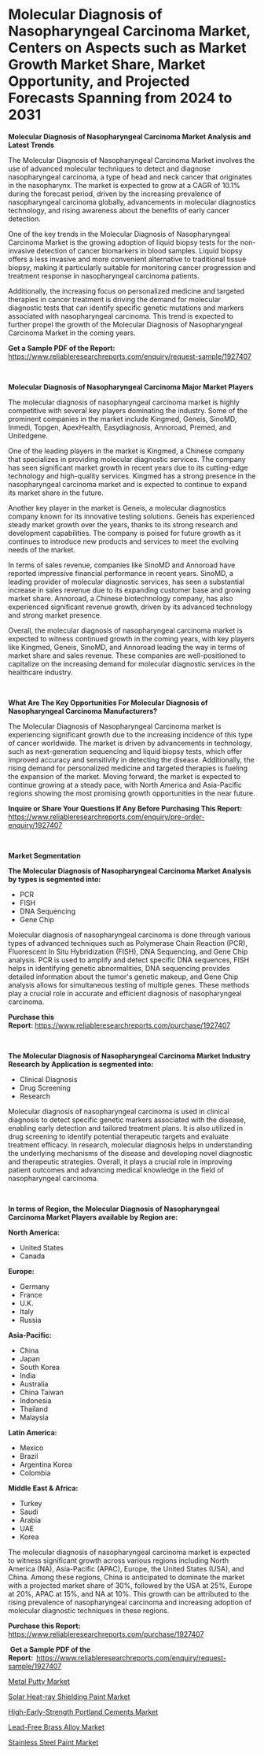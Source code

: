 <p><h1>Molecular Diagnosis of Nasopharyngeal Carcinoma Market, Centers on Aspects such as Market Growth Market Share, Market Opportunity, and Projected Forecasts Spanning from 2024 to 2031</h1></p><p><strong>Molecular Diagnosis of Nasopharyngeal Carcinoma Market Analysis and Latest Trends</strong></p>
<p><p>The Molecular Diagnosis of Nasopharyngeal Carcinoma Market involves the use of advanced molecular techniques to detect and diagnose nasopharyngeal carcinoma, a type of head and neck cancer that originates in the nasopharynx. The market is expected to grow at a CAGR of 10.1% during the forecast period, driven by the increasing prevalence of nasopharyngeal carcinoma globally, advancements in molecular diagnostics technology, and rising awareness about the benefits of early cancer detection.</p><p>One of the key trends in the Molecular Diagnosis of Nasopharyngeal Carcinoma Market is the growing adoption of liquid biopsy tests for the non-invasive detection of cancer biomarkers in blood samples. Liquid biopsy offers a less invasive and more convenient alternative to traditional tissue biopsy, making it particularly suitable for monitoring cancer progression and treatment response in nasopharyngeal carcinoma patients.</p><p>Additionally, the increasing focus on personalized medicine and targeted therapies in cancer treatment is driving the demand for molecular diagnostic tests that can identify specific genetic mutations and markers associated with nasopharyngeal carcinoma. This trend is expected to further propel the growth of the Molecular Diagnosis of Nasopharyngeal Carcinoma Market in the coming years.</p></p>
<p><strong>Get a Sample PDF of the Report:&nbsp;</strong> <a href="https://www.reliableresearchreports.com/enquiry/request-sample/1927407">https://www.reliableresearchreports.com/enquiry/request-sample/1927407</a></p>
<p>&nbsp;</p>
<p><strong>Molecular Diagnosis of Nasopharyngeal Carcinoma Major Market Players</strong></p>
<p><p>The molecular diagnosis of nasopharyngeal carcinoma market is highly competitive with several key players dominating the industry. Some of the prominent companies in the market include Kingmed, Geneis, SinoMD, Inmedi, Topgen, ApexHealth, Easydiagnosis, Annoroad, Premed, and Unitedgene.</p><p>One of the leading players in the market is Kingmed, a Chinese company that specializes in providing molecular diagnostic services. The company has seen significant market growth in recent years due to its cutting-edge technology and high-quality services. Kingmed has a strong presence in the nasopharyngeal carcinoma market and is expected to continue to expand its market share in the future.</p><p>Another key player in the market is Geneis, a molecular diagnostics company known for its innovative testing solutions. Geneis has experienced steady market growth over the years, thanks to its strong research and development capabilities. The company is poised for future growth as it continues to introduce new products and services to meet the evolving needs of the market.</p><p>In terms of sales revenue, companies like SinoMD and Annoroad have reported impressive financial performance in recent years. SinoMD, a leading provider of molecular diagnostic services, has seen a substantial increase in sales revenue due to its expanding customer base and growing market share. Annoroad, a Chinese biotechnology company, has also experienced significant revenue growth, driven by its advanced technology and strong market presence.</p><p>Overall, the molecular diagnosis of nasopharyngeal carcinoma market is expected to witness continued growth in the coming years, with key players like Kingmed, Geneis, SinoMD, and Annoroad leading the way in terms of market share and sales revenue. These companies are well-positioned to capitalize on the increasing demand for molecular diagnostic services in the healthcare industry.</p></p>
<p>&nbsp;</p>
<p><strong>What Are The Key Opportunities For Molecular Diagnosis of Nasopharyngeal Carcinoma Manufacturers?</strong></p>
<p><p>The Molecular Diagnosis of Nasopharyngeal Carcinoma market is experiencing significant growth due to the increasing incidence of this type of cancer worldwide. The market is driven by advancements in technology, such as next-generation sequencing and liquid biopsy tests, which offer improved accuracy and sensitivity in detecting the disease. Additionally, the rising demand for personalized medicine and targeted therapies is fueling the expansion of the market. Moving forward, the market is expected to continue growing at a steady pace, with North America and Asia-Pacific regions showing the most promising growth opportunities in the near future.</p></p>
<p><strong>Inquire or Share Your Questions If Any Before Purchasing This Report:</strong> <a href="https://www.reliableresearchreports.com/enquiry/pre-order-enquiry/1927407">https://www.reliableresearchreports.com/enquiry/pre-order-enquiry/1927407</a></p>
<p>&nbsp;</p>
<p><strong>Market Segmentation</strong></p>
<p><strong>The Molecular Diagnosis of Nasopharyngeal Carcinoma Market Analysis by types is segmented into:</strong></p>
<p><ul><li>PCR</li><li>FISH</li><li>DNA Sequencing</li><li>Gene Chip</li></ul></p>
<p><p>Molecular diagnosis of nasopharyngeal carcinoma is done through various types of advanced techniques such as Polymerase Chain Reaction (PCR), Fluorescent In Situ Hybridization (FISH), DNA Sequencing, and Gene Chip analysis. PCR is used to amplify and detect specific DNA sequences, FISH helps in identifying genetic abnormalities, DNA sequencing provides detailed information about the tumor's genetic makeup, and Gene Chip analysis allows for simultaneous testing of multiple genes. These methods play a crucial role in accurate and efficient diagnosis of nasopharyngeal carcinoma.</p></p>
<p><strong>Purchase this Report:&nbsp;</strong><a href="https://www.reliableresearchreports.com/purchase/1927407">https://www.reliableresearchreports.com/purchase/1927407</a></p>
<p>&nbsp;</p>
<p><strong>The Molecular Diagnosis of Nasopharyngeal Carcinoma Market Industry Research by Application is segmented into:</strong></p>
<p><ul><li>Clinical Diagnosis</li><li>Drug Screening</li><li>Research</li></ul></p>
<p><p>Molecular diagnosis of nasopharyngeal carcinoma is used in clinical diagnosis to detect specific genetic markers associated with the disease, enabling early detection and tailored treatment plans. It is also utilized in drug screening to identify potential therapeutic targets and evaluate treatment efficacy. In research, molecular diagnosis helps in understanding the underlying mechanisms of the disease and developing novel diagnostic and therapeutic strategies. Overall, it plays a crucial role in improving patient outcomes and advancing medical knowledge in the field of nasopharyngeal carcinoma.</p></p>
<p>&nbsp;</p>
<p><strong>In terms of Region, the Molecular Diagnosis of Nasopharyngeal Carcinoma Market Players available by Region are:</strong></p>
<p>
    <p> <strong> North America: </strong>
        <ul>
            <li>United States</li>
            <li>Canada</li>
        </ul>
        </p> 
    <p> <strong> Europe: </strong>
        <ul>
            <li>Germany</li>
            <li>France</li>
            <li>U.K.</li>
            <li>Italy</li>
            <li>Russia</li>
        </ul>
        </p> 
    <p> <strong> Asia-Pacific: </strong>
        <ul>
            <li>China</li>
            <li>Japan</li>
            <li>South Korea</li>
            <li>India</li>
            <li>Australia</li>
            <li>China Taiwan</li>
            <li>Indonesia</li>
            <li>Thailand</li>
            <li>Malaysia</li>
        </ul>
        </p> 
    <p> <strong> Latin America: </strong>
        <ul>
            <li>Mexico</li>
            <li>Brazil</li>
            <li>Argentina Korea</li>
            <li>Colombia</li>
        </ul>
        </p> 
    <p> <strong> Middle East & Africa: </strong>
        <ul>
            <li>Turkey</li>
            <li>Saudi</li>
            <li>Arabia</li>
            <li>UAE</li>
            <li>Korea</li>
        </ul>
    </p>
    </p>
<p><p>The molecular diagnosis of nasopharyngeal carcinoma market is expected to witness significant growth across various regions including North America (NA), Asia-Pacific (APAC), Europe, the United States (USA), and China. Among these regions, China is anticipated to dominate the market with a projected market share of 30%, followed by the USA at 25%, Europe at 20%, APAC at 15%, and NA at 10%. This growth can be attributed to the rising prevalence of nasopharyngeal carcinoma and increasing adoption of molecular diagnostic techniques in these regions.</p></p>
<p><strong>Purchase this Report: </strong><a href="https://www.reliableresearchreports.com/purchase/1927407">https://www.reliableresearchreports.com/purchase/1927407</a></p>
<p>&nbsp;<strong>Get a Sample PDF of the Report:&nbsp;&nbsp;</strong><a href="https://www.reliableresearchreports.com/enquiry/request-sample/1927407">https://www.reliableresearchreports.com/enquiry/request-sample/1927407</a></p>
<p><strong></strong></p>
<p><p><a href="https://view.publitas.com/reportprime-1/metal-putty-market-size-focuses-on-market-dynamics-in-depth-analysis-and-future-projections-of-its-market-forecasted-for-period-from-2024-to-2031/">Metal Putty Market</a></p><p><a href="https://fuschia-pecorino-a6d.notion.site/Global-Solar-Heat-ray-Shielding-Paint-Market-Size-and-Market-Trends-Insights-and-Projections-from-2-615b4f3b0c024a3a906e9912595b844e">Solar Heat-ray Shielding Paint Market</a></p><p><a href="https://florentine-yuzu-f42.notion.site/High-Early-Strength-Portland-Cements-Market-Size-Share-Trends-Analysis-Report-By-Material-By-Typ-53a18cf60b9248bebcf9e28cd1b69768">High-Early-Strength Portland Cements Market</a></p><p><a href="https://changeable-paste-463.notion.site/Lead-Free-Brass-Alloy-Market-Size-Furnishes-Valuable-Information-Encompassing-Market-Share-Market-T-5f67c8fd8e664290b5d13974580a7223">Lead-Free Brass Alloy Market</a></p><p><a href="https://view.publitas.com/reportprime-1/stainless-steel-paint-market-size-market-trends-and-growth-outlook-forecasted-for-period-from-2024-to-2031/">Stainless Steel Paint Market</a></p></p>